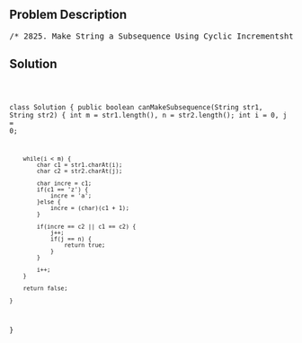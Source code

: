 <!--
<style>
  body { font-family: Arial, sans-serif; }
  .container { max-width: 100%; margin: 0 auto; padding: 10px; }
  .comment-block { max-width: 30%; background-color: #f9f9f9; padding: 10px; border-left: 5px solid #ccc; overflow-wrap: break-word; white-space: pre-wrap; }
  .code-block { background-color: #f4f4f4; padding: 10px; border: 1px solid #ddd; overflow-wrap: break-word; white-space: pre-wrap; }
</style>
-->

<div class='container'>
<h2>Problem Description</h2>
<div class='comment-block'>
<pre>
/* 2825. Make String a Subsequence Using Cyclic Incrementshttps://leetcode.com/problems/make-string-a-subsequence-using-cyclic-increments/description/You are given two 0-indexed strings str1 and str2.In an operation, you select a set of indices in str1, and for each index i in the set,increment str1[i] to the next character cyclically. That is 'a' becomes 'b', 'b' becomes 'c',and so on, and 'z' becomes 'a'.Return true if it is possible to make str2 a subsequence of str1 by performingthe operation at most once, and false otherwise.Note: A subsequence of a string is a new string that is formed from the originalstring by deleting some (possibly none) of the characters without disturbing therelative positions of the remaining characters.Example 1:Input: str1 = "abc", str2 = "ad"Output: trueExplanation: Select index 2 in str1.Increment str1[2] to become 'd'.Hence, str1 becomes "abd" and str2 is now a subsequence. Therefore, true is returned.Example 2:Input: str1 = "zc", str2 = "ad"Output: trueExplanation: Select indices 0 and 1 in str1.Increment str1[0] to become 'a'.Increment str1[1] to become 'd'.Hence, str1 becomes "ad" and str2 is now a subsequence. Therefore, true is returned.Example 3:Input: str1 = "ab", str2 = "d"Output: falseExplanation: In this example, it can be shown that it is impossible to make str2 asubsequence of str1 using the operation at most once.Therefore, false is returned.Constraints:1 <= str1.length <= 1051 <= str2.length <= 105str1 and str2 consist of only lowercase English letters.*/</pre>
</div>

<h2>Solution</h2>
<div class='code-block'>
<pre><code class='language-java'>

class Solution {
    public boolean canMakeSubsequence(String str1, String str2) {
        int m = str1.length(), n = str2.length();
        int i = 0, j = 0;

        while(i < m) {
            char c1 = str1.charAt(i);
            char c2 = str2.charAt(j);

            char incre = c1;
            if(c1 == 'z') {
                incre = 'a';
            }else {
                incre = (char)(c1 + 1);
            }

            if(incre == c2 || c1 == c2) {
                j++;
                if(j == n) {
                    return true;
                }
            }

            i++;
        }

        return false;
        
    }
}</code></pre>
</div>
</div>
